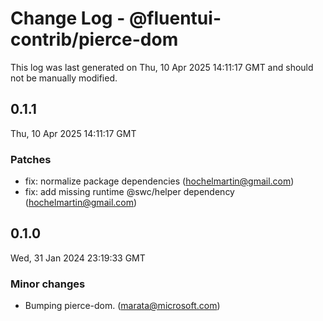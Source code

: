 # Change Log - @fluentui-contrib/pierce-dom

This log was last generated on Thu, 10 Apr 2025 14:11:17 GMT and should not be manually modified.

<!-- Start content -->

## 0.1.1

Thu, 10 Apr 2025 14:11:17 GMT

### Patches

- fix: normalize package dependencies (hochelmartin@gmail.com)
- fix: add missing runtime @swc/helper dependency (hochelmartin@gmail.com)

## 0.1.0

Wed, 31 Jan 2024 23:19:33 GMT

### Minor changes

- Bumping pierce-dom. (marata@microsoft.com)
